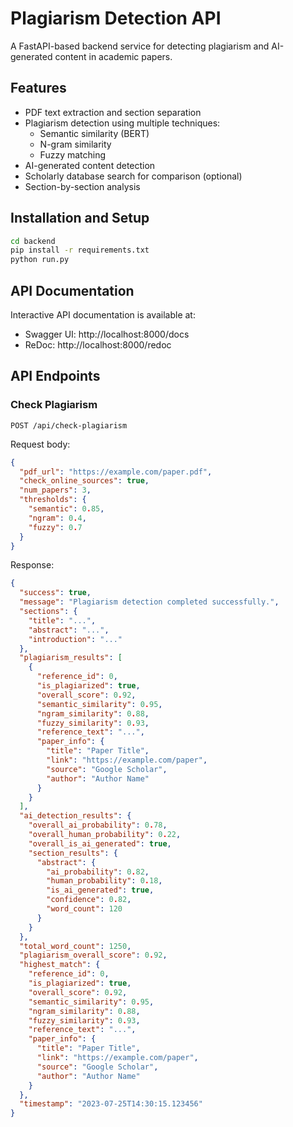 # Plagiarism Detection API

A FastAPI-based backend service for detecting plagiarism and AI-generated content in academic papers.

## Features

- PDF text extraction and section separation
- Plagiarism detection using multiple techniques:
  - Semantic similarity (BERT)
  - N-gram similarity
  - Fuzzy matching
- AI-generated content detection
- Scholarly database search for comparison (optional)
- Section-by-section analysis

## Installation and Setup

```bash
cd backend
pip install -r requirements.txt
python run.py
```

## API Documentation

Interactive API documentation is available at:
- Swagger UI: http://localhost:8000/docs
- ReDoc: http://localhost:8000/redoc

## API Endpoints

### Check Plagiarism

```
POST /api/check-plagiarism
```

Request body:
```json
{
  "pdf_url": "https://example.com/paper.pdf",
  "check_online_sources": true,
  "num_papers": 3,
  "thresholds": {
    "semantic": 0.85,
    "ngram": 0.4,
    "fuzzy": 0.7
  }
}
```

Response:
```json
{
  "success": true,
  "message": "Plagiarism detection completed successfully.",
  "sections": {
    "title": "...",
    "abstract": "...",
    "introduction": "..."
  },
  "plagiarism_results": [
    {
      "reference_id": 0,
      "is_plagiarized": true,
      "overall_score": 0.92,
      "semantic_similarity": 0.95,
      "ngram_similarity": 0.88,
      "fuzzy_similarity": 0.93,
      "reference_text": "...",
      "paper_info": {
        "title": "Paper Title",
        "link": "https://example.com/paper",
        "source": "Google Scholar",
        "author": "Author Name"
      }
    }
  ],
  "ai_detection_results": {
    "overall_ai_probability": 0.78,
    "overall_human_probability": 0.22,
    "overall_is_ai_generated": true,
    "section_results": {
      "abstract": {
        "ai_probability": 0.82,
        "human_probability": 0.18,
        "is_ai_generated": true,
        "confidence": 0.82,
        "word_count": 120
      }
    }
  },
  "total_word_count": 1250,
  "plagiarism_overall_score": 0.92,
  "highest_match": {
    "reference_id": 0,
    "is_plagiarized": true,
    "overall_score": 0.92,
    "semantic_similarity": 0.95,
    "ngram_similarity": 0.88,
    "fuzzy_similarity": 0.93,
    "reference_text": "...",
    "paper_info": {
      "title": "Paper Title",
      "link": "https://example.com/paper",
      "source": "Google Scholar",
      "author": "Author Name"
    }
  },
  "timestamp": "2023-07-25T14:30:15.123456"
}
```

